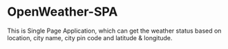 # OpenWeather-SPA
This is Single Page Application, which can get the weather status based on location, city name, city pin code and latitude &amp; longitude.
